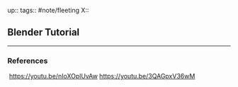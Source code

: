 up::
tags:: #note/fleeting 
X:: 

## Blender Tutorial



---

### References
![]()
https://youtu.be/nIoXOplUvAw
https://youtu.be/3QAGpxV36wM
